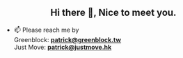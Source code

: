 <h2 align="center">Hi there 👋, Nice to meet you.</h2>

- 📫 Please reach me by<br>
  Greenblock: **patrick@greenblock.tw**<br>
  Just Move: **patrick@justmove.hk**<br>

